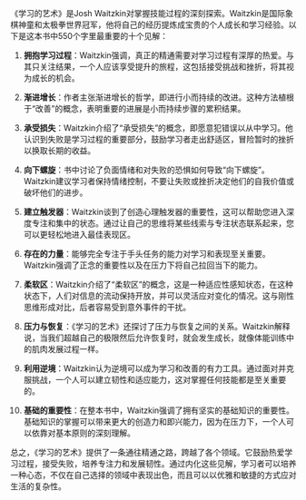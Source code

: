 《学习的艺术》是Josh Waitzkin对掌握技能过程的深刻探索。Waitzkin是国际象棋神童和太极拳世界冠军，他将自己的经历提炼成宝贵的个人成长和学习经验。以下是这本书中550个字里最重要的十个见解：

1. **拥抱学习过程**：Waitzkin强调，真正的精通需要对学习过程有深厚的热爱。与其只关注结果，一个人应该享受提升的旅程，这包括接受挑战和挫折，将其视为成长的机会。

2. **渐进增长**：作者主张渐进增长的哲学，即进行小而持续的改进。这种方法植根于“改善”的概念，表明重要的进展是小而持续步骤的累积结果。

3. **承受损失**：Waitzkin介绍了“承受损失”的概念，即愿意犯错误以从中学习。他认识到失败是学习过程的重要部分，鼓励学习者走出舒适区，冒险暂时的挫折以换取长期的收益。

4. **向下螺旋**：书中讨论了负面情绪和对失败的恐惧如何导致“向下螺旋”。Waitzkin建议学习者保持情绪控制，不要让失败或挫折决定他们的自我价值或破坏他们的进步。

5. **建立触发器**：Waitzkin谈到了创造心理触发器的重要性，这可以帮助您进入深度专注和集中的状态。通过让自己的思维将某些线索与专注状态联系起来，您可以更轻松地进入最佳表现区。

6. **存在的力量**：能够完全专注于手头任务的能力对学习和表现至关重要。Waitzkin强调了正念的重要性以及在压力下将自己拉回当下的能力。

7. **柔软区**：Waitzkin介绍了“柔软区”的概念，这是一种适应性感知状态，在这种状态下，人们对信息的流动保持开放，并可以灵活应对变化的情况。这与刚性思维形成对比，后者容易受到意外事件的干扰。

8. **压力与恢复**：《学习的艺术》还探讨了压力与恢复之间的关系。Waitzkin解释说，当我们超越自己的极限然后允许恢复时，就会发生成长，就像体能训练中的肌肉发展过程一样。

9. **利用逆境**：Waitzkin认为逆境可以成为学习和改善的有力工具。通过面对并克服挑战，一个人可以建立韧性和适应能力，这对掌握任何技能都是至关重要的。

10. **基础的重要性**：在整本书中，Waitzkin强调了拥有坚实的基础知识的重要性。基础知识的掌握可以带来更大的创造力和即兴能力，因为在压力下，一个人可以依靠对基本原则的深刻理解。

总之，《学习的艺术》提供了一条通往精通之路，跨越了各个领域。它鼓励热爱学习过程，接受失败，培养专注力和发展韧性。通过内化这些见解，学习者可以培养一种心态，不仅在自己选择的领域中表现出色，而且可以以优雅和敏捷的方式应对生活的复杂性。